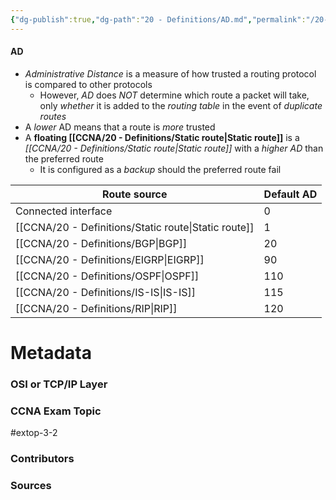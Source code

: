 ```yaml
---
{"dg-publish":true,"dg-path":"20 - Definitions/AD.md","permalink":"/20-definitions/ad/","tags":["defs_ccna"]}
---
```


#### AD
- *Administrative Distance* is a measure of how trusted a routing protocol is compared to other protocols
	- However, *AD* does *NOT* determine which route a packet will take, only *whether* it is added to the *routing table* in the event of *duplicate routes*
- A *lower* AD means that a route is *more* trusted
- A **floating [[CCNA/20 - Definitions/Static route\|Static route]]** is a *[[CCNA/20 - Definitions/Static route\|Static route]]* with a *higher AD* than the preferred route
	- It is configured as a *backup* should the preferred route fail


| Route source        | Default AD |
| ------------------- | ---------- |
| Connected interface | 0          |
| [[CCNA/20 - Definitions/Static route\|Static route]]    | 1          |
| [[CCNA/20 - Definitions/BGP\|BGP]]             | 20         |
| [[CCNA/20 - Definitions/EIGRP\|EIGRP]]           | 90         |
| [[CCNA/20 - Definitions/OSPF\|OSPF]]            | 110        |
| [[CCNA/20 - Definitions/IS-IS\|IS-IS]]           | 115        |
| [[CCNA/20 - Definitions/RIP\|RIP]]             | 120        |


# Metadata
### OSI or TCP/IP Layer

### CCNA Exam Topic
#extop-3-2 
### Contributors

### Sources


